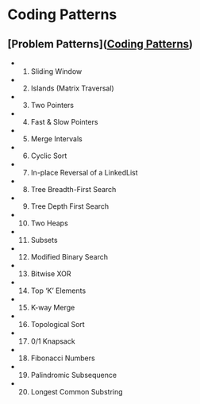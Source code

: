 # Coding Patterns
## [Problem Patterns]([Coding Patterns](https://github.com/Chanda-Abdul/Several-Coding-Patterns-for-Solving-Data-Structures-and-Algorithms-Problems-during-Interviews))
- 1) Sliding Window
- 2) Islands (Matrix Traversal)
- 3) Two Pointers
- 4) Fast & Slow Pointers
- 5) Merge Intervals
- 6) Cyclic Sort
- 7) In-place Reversal of a LinkedList
- 8) Tree Breadth-First Search
- 9) Tree Depth First Search
- 10) Two Heaps
- 11) Subsets
- 12) Modified Binary Search
- 13) Bitwise XOR
- 14) Top ‘K’ Elements
- 15) K-way Merge
- 16) Topological Sort
- 17) 0/1 Knapsack
- 18) Fibonacci Numbers
- 19) Palindromic Subsequence
- 20) Longest Common Substring